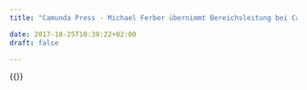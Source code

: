 ```yaml
---
title: "Camunda Press - Michael Ferber übernimmt Bereichsleitung bei Camunda | Camunda BPM"

date: 2017-10-25T10:39:22+02:00
draft: false

---
```

{{<press-single
title="Michael Ferber übernimmt Bereichsleitung bei Camunda"
text="Berlin – Zum 02.10. hat Michael Ferber die Leitung des Consulting-Bereiches bei der auf Business Process Management (BPM) spezialisierten Camunda Services GmbH übernommen. Herr Ferber wechselt nach einer langjährigen Karriere bei der Bosch Software Innovations GmbH, die im Jahr 2011 unter Anderem den BPM Softwarehersteller inubit AG übernommen hatte. Bei Bosch SI führte Herr Ferber als Senior Manager unterschiedliche  Entwickler- und Beraterteams, zuletzt im Bereich Industry & Logistics.<br><br>„Die Entscheidung für ein vergleichsweise junges und kleines Unternehmen trifft man nicht über Nacht“, kommentiert Herr Ferber den Wechsel. Die überzeugende Vision allein hätte hier nicht ausgereicht. „Ausschlaggebend waren für mich am Ende auch die nachweisbaren Erfolge und die klar erkennbare Strategie von Camunda.“<br><br>Camunda-Geschäftsführer Jakob Freund ergänzt: „Wir freuen uns sehr, mit Michael Ferber eine erfahrene und erfolgreiche Führungspersönlichkeit zu gewinnen, die unser ambitioniertes Wachstum mit vorantreiben wird.“<br><br>Über Camunda Services GmbH:<br><br>Die Camunda Services GmbH mit Sitz in Berlin ist ein Software- und Beratungshaus, das sich auf Business Process Management (BPM) spezialisiert hat. Das Kernprodukt der Firma, Camunda BPM, ist eine Open Source Plattform für die Automatisierung von Geschäftsprozessen. Camunda BPM kombiniert die drei Standard BPMN, CMMN und DMN zur Ausführung strukturierter Abläufe, unstrukturierter Cases und Entscheidungstabellen.  Zu den Kunden von Camunda zählen Allianz, T-Mobile und Zalando.<br><br>Pressekontakt:<br><br>Für weitergehende Informationen steht zu Ihrer Verfügung:<br>Nastasja Johnston<br>Tel.: 030 664 04 09 00<br>Email: Nastasja.Johnston@camunda.com <br>"
date="2015-10-02">}}